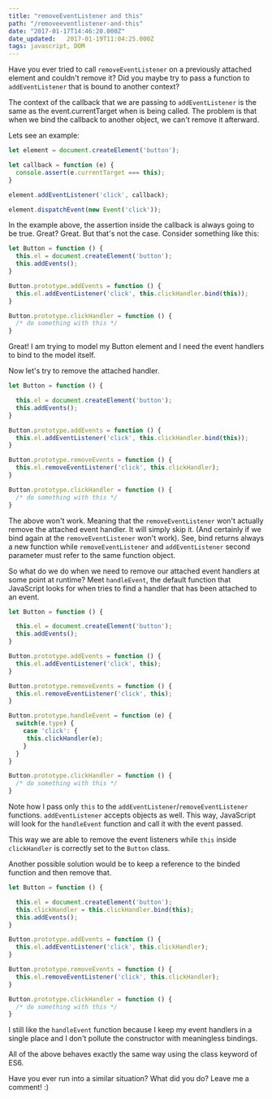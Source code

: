 ```yaml
---
title: "removeEventListener and this"
path: "/removeeventlistener-and-this"
date: "2017-01-17T14:46:20.000Z"
date_updated:   2017-01-19T11:04:25.000Z
tags: javascript, DOM
---
```


Have you ever tried to call `removeEventListener` on a previously attached element and couldn't remove it? Did you maybe try to pass a function to `addEventListener` that is bound to another context?

The context of the callback that we are passing to `addEventListener` is the same as the event.currentTarget when is being called. The problem is that when we bind the callback to another object, we can't remove it afterward.

Lets see an example:

```js
let element = document.createElement('button');

let callback = function (e) {
  console.assert(e.currentTarget === this);
}

element.addEventListener('click', callback);

element.dispatchEvent(new Event('click'));
```

In the example above, the assertion inside the callback is always going to be true. Great? Great. But that's not the case. Consider something like this:

```js
let Button = function () {
  this.el = document.createElement('button');
  this.addEvents();
}

Button.prototype.addEvents = function () {
  this.el.addEventListener('click', this.clickHandler.bind(this));
}

Button.prototype.clickHandler = function () {
  /* do something with this */
}
```

Great! I am trying to model my Button element and I need the event handlers to bind to the model itself.

Now let's try to remove the attached handler.

```js
let Button = function () {

  this.el = document.createElement('button');
  this.addEvents();
}

Button.prototype.addEvents = function () {
  this.el.addEventListener('click', this.clickHandler.bind(this));
}

Button.prototype.removeEvents = function () {
  this.el.removeEventListener('click', this.clickHandler);
}

Button.prototype.clickHandler = function () {
  /* do something with this */
}
```

The above won't work. Meaning that the `removeEventListener` won't actually remove the attached event handler. It will simply skip it. (And certainly if we bind again at the `removeEventListener` won't work). See, bind returns always a new function while `removeEventListener` and `addEventListener` second parameter must refer to the same function object.

So what do we do when we need to remove our attached event handlers at some point at runtime? Meet `handleEvent`, the default function that JavaScript looks for when tries to find a handler that has been attached to an event.

```js
let Button = function () {

  this.el = document.createElement('button');
  this.addEvents();
}

Button.prototype.addEvents = function () {
  this.el.addEventListener('click', this);
}

Button.prototype.removeEvents = function () {
  this.el.removeEventListener('click', this);
}

Button.prototype.handleEvent = function (e) {
  switch(e.type) {
    case 'click': {
     this.clickHandler(e);
    }
  }
}

Button.prototype.clickHandler = function () {
  /* do something with this */
}
```

Note how I pass only `this` to the `addEventListener`/`removeEventListener` functions.  `addEventListener` accepts objects as well. This way, JavaScript will look for the `handleEvent` function and call it with the event passed.

This way we are able to remove the event listeners while `this` inside `clickHandler` is correctly set to the `Button` class.

Another possible solution would be to keep a reference to the binded function and then remove that.

```js
let Button = function () {

  this.el = document.createElement('button');
  this.clickHandler = this.clickHandler.bind(this);
  this.addEvents();
}

Button.prototype.addEvents = function () {
  this.el.addEventListener('click', this.clickHandler);
}

Button.prototype.removeEvents = function () {
  this.el.removeEventListener('click', this.clickHandler);
}

Button.prototype.clickHandler = function () {
  /* do something with this */
}
```

I still like the `handleEvent` function because I keep my event handlers in a single place and I don't pollute the constructor with meaningless bindings.

All of the above behaves exactly the same way using the class keyword of ES6.

Have you ever run into a similar situation? What did you do? Leave me a comment! :)
